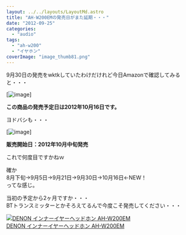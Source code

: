 ```yaml
---
layout: ../../layouts/LayoutMd.astro
title: "AH-W200EMの発売日がまた延期・・・"
date: "2012-09-25"
categories: 
  - "audio"
tags: 
  - "ah-w200"
  - "イヤホン"
coverImage: "image_thumb81.png"
---
```


9月30日の発売をwktkしていたわけだけれど今日Amazonで確認してみると・・・

[![image](/wp/images/image_thumb8.png "image")]

**この商品の発売予定日は2012年10月16日です。**

ヨドバシも・・・

[![image](/wp/images/image_thumb9.png "image")]

**販売開始日：2012年10月中旬発売**

これで何度目ですかねｗ

確か  
8月下旬→9月5日→9月21日→9月30日→10月16日←NEW！  
ってな感じ。

当初の予定から2ヶ月ですか・・・  
BTトランスミッターとかそろえてるんで今度こそ発売してください・・・

[![DENON インナーイヤーヘッドホン AH-W200EM](/wp/images/413IQSbcFhL._SL75_.jpg)  
DENON インナーイヤーヘッドホン AH-W200EM  
](https://www.amazon.co.jp/exec/obidos/ASIN/B008MUXYOE/mizuka123-22/ref=nosim)
